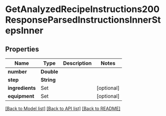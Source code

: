 # GetAnalyzedRecipeInstructions200ResponseParsedInstructionsInnerStepsInner

## Properties
Name | Type | Description | Notes
------------ | ------------- | ------------- | -------------
**number** | **Double** |  | 
**step** | **String** |  | 
**ingredients** | Set<GetAnalyzedRecipeInstructions200ResponseParsedInstructionsInnerStepsInnerIngredientsInner> |  | [optional] 
**equipment** | Set<GetAnalyzedRecipeInstructions200ResponseParsedInstructionsInnerStepsInnerIngredientsInner> |  | [optional] 

[[Back to Model list]](../README.md#documentation-for-models) [[Back to API list]](../README.md#documentation-for-api-endpoints) [[Back to README]](../README.md)


